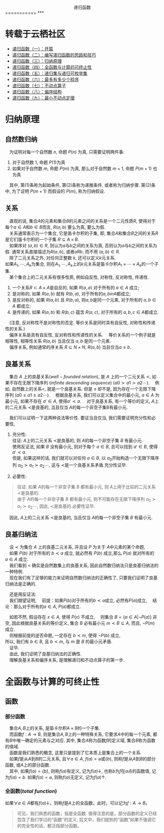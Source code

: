 <center>递归函数</center>
===========
***

# 转载于云栖社区
* [递归函数（一）：开篇](https://yq.aliyun.com/articles/72770?spm=a2c4e.11153940.blogcont72768.7.1ad39fc7Fyq0sf)
* [递归函数（二）：编写递归函数的思路和技巧](https://yq.aliyun.com/articles/72769?spm=a2c4e.11153940.blogcont72770.9.5e48b9ffUrhVeC)
* [递归函数（三）：归纳原理](https://yq.aliyun.com/articles/72768?spm=a2c4e.11153940.blogcont72770.10.5e48b9ffUrhVeC)
* [递归函数（四）：全函数与计算的可终止性](https://yq.aliyun.com/articles/72783?spm=a2c4e.11153940.blogcont72770.11.5e48b9ffUrhVeC)
* [递归函数（五）：递归集与递归可枚举集](https://yq.aliyun.com/articles/72757?spm=a2c4e.11153940.blogcont72770.12.5e48b9ffUrhVeC)
* [递归函数（六）：最多有多少个程序](https://yq.aliyun.com/articles/72782?spm=a2c4e.11153940.blogcont72770.13.5e48b9ffUrhVeC)
* [递归函数（七）：不动点算子](https://yq.aliyun.com/articles/72781?spm=a2c4e.11153940.blogcont72770.14.5e48b9ffUrhVeC)
* [递归函数（八）：偏序结构](https://yq.aliyun.com/articles/72767?spm=a2c4e.11153940.blogcont72770.15.5e48b9ffUrhVeC)
* [递归函数（九）：最小不动点定理](https://yq.aliyun.com/articles/72771?spm=a2c4e.11153940.blogcont72770.16.5e48b9ffUrhVeC)

# 归纳原理

## 自然数归纳

&emsp;为证明对每一个自然数 $n$, 命题 $P(n)$ 为真, 只需要证明两件事:

1. 对于自然数 $1$, 命题 $P(1)$为真
1. 如果对于自然数 $m$, 命题 $P(m)$ 为真, 那么对于自然数 $m+1$, 命题 $P(m+1)$ 也为真

&emsp;其中, 第(1)条称为起始条件, 第(2)条称为递推条件, 或者称为归纳步骤.
第(2)条中, 为了证明 $P(m+1)$ 而假设的 $P(m)$, 称为归纳假设.

## 关系

&emsp;直观的说, 集合$A$的元素和集合$B$的元素之间的关系是一个二元性质$R$, 使得对于每个$a\in A$和$b\in B$而言, $R(a,b)$ 要么为真, 要么为假.  
&emsp;关系通常表示为一个集合, 它是笛卡尔积的子集, 即, 集合$A$和集合$B$之间的关系$R$是它们笛卡尔积的一个子集 $R\subseteq A \times B$.  
&emsp;如果序对 $(a,b)\in R$, 则认为$a$与$b$之间的关系为真, 否则认为$a$与$b$之间的关系为假. 通常关系直接描述为$R(a,b)$, 或者$aRb$, 而不用 $(a,b)\in R$.  
&emsp;除了二元关系之外, 对任何正整数 $k$, 还可以定义$k$元关系.<br>如果$A_1,\cdots,A_k$为集合, 则在$A_1,\cdots,A_k$上的$k$元关系是笛卡尔积$A_1\times \cdots \times A_k$的一个子集.  
&emsp;某个集合上的二元关系有很多性质, 例如自反性, 对称性, 反对称性, 传递性.  
1. 一个关系$R\subset A\times A$是自反的, 如果 $R(a,a)$ 对于所有的 $a \in A$ 成立;
1. 是对称的, 如果 $R(a,b)$ 就有 $R(b,a)$, 对于所有的$a,bin A$都成立;
1. 是反对称的, 如果 $R(a,b)$ 且 $R(b,a)$, 则$a,b$是同一个元素, 对于所有的 $a,b\in A$ 都成立;
1. 是传递的, 如果 $R(a,b)$ 和 $R(b,c)$ 蕴含 $R(a,c)$, 对于所有的 $a,b,c \in A$都成立.

&emsp;(注意, 反对称性不是对称性的否定.
等价关系是同时具有自反性, 对称性和传递性的关系.)  
&emsp;偏序关系是具有自反性, 反对称性和传递性的关系.
&emsp;等价关系的一个例子就是相等性, 相等性关系 $R(a,b)$ 当且仅当 $a,b$ 是同一个元素.  
&emsp;偏序关系, 例如通常的序关系 $R\subseteq N\times N$, $R(a,b)$ 当且仅当$a\leqslant b$.

## 良基关系

&emsp;集合 $A$ 上的良基关系$(well-founded$ $relation)$, 是 $A$ 上的一个二元关系 $\prec$,
如果不存在无限下降序列 $(infinite$ $descending$ $sequence)$ $(a0 \succ a1\succ a2\cdots)$.
&emsp;例如, 自然数上的关系<, 就是一个良基关系.
但是 $\leqslant$ 却不是, 因为存在一个无限下降序列 $(a0 \geqslant a1 \geqslant a2 \cdots)$.
&emsp;根据良基关系, 我们可以定义集合中的最小元, $a\in A$ 为最小元, 如果不存在 $a'\in A$, 使得$a'\prec a$.
&emsp;对于良基关系, 有一个等价的定义,
 $A$上的二元关系 $\prec$是良基的, 当且仅当 $A$的每一个非空子集B有最小元.

&emsp;我们可以证明一下这两种说法等价性.
要证当且仅当, 我们需要证明充分性和必要性,
1. 充分性:  
往证: $A$上的二元关系 $\prec$是良基的, 则 $A$的每一个非空子集 $B$ 有最小元.  
使用反证法, 如果 $B$ 没有最小元, 则对于每个 $a\in B$, 总可以找到 $a'\in B$, 使得 $a'\prec a$.  
但是, 如果这样的话, 我们就可以对任何 $a\in B$, 以 $a_0$开始构造一个无限下降序列 $a_0 \succ a_1\succ a_2\cdots$,
这与 $\prec$是一个良基关系矛盾.充分性证毕.

1. 必要性:  
>往证: 如果 $A$的每一个非空子集 $B$ 都有最小元, 则 $A$上用于比较的二元关系 $\prec$是良基的.  
>由于 $A$的每一个非空子集 $B$ 都有最小元, 则不可能存在无限下降序列  $a_0 \succ a_1\succ a_2\cdots$,
因此,  $\prec$是良基的.必要性证毕.

&emsp;因此,  $A$上的二元关系 $\prec$是良基的, 当且仅当 $A$的每一个非空子集 $B$ 有最小元.  

## 良基归纳法

&emsp;设 $\prec$ 为集合 $A$ 上的良基二元关系, 并且设 $P$ 为关于 $A$中元素的某个命题,  
&emsp;如果 $P(b)$ 对于所有的 $b \prec a$ 成立, 就必然有 $P(b)$ 成立,那么 $P(a)$ 就对所有的 $a\in A$ 成立.  
&emsp;我们看到 < 确实是自然数集上的良基关系, 因此自然数归纳法只是良基归纳法的一种特例.  
&emsp;现在我们有了足够的能力来证明自然数归纳法的正确性了, 只要我们证明了良基归纳法是正确的.

&emsp;还是用反证法:  
&emsp;我们期望证明,
&emsp;前提：如果$P(b)$对于所有的$b≺a$成立, 必然有$P(a)$成立,
&emsp;结论：那么对于所有的$a\in A$, $P(a)$都成立.

&emsp;如若不然, 假设存在 $x\in A$, 使得 $P(x)$ 不成立,
&emsp;则集合 $B=\{ a\in A | \neg P(a)\}$ 非空, 因此根据良基关系的等价定义, 集合 $B$ 必有最小元 $m\prec B\subseteq A$, 而且,  $\neg P(m)$ 成立.  
&emsp;则根据前提的逆否命题, 一定存在 $b\prec m$, 使得 $\neg P(b)$ 成立,  
所以, 我们有 $b\in B$, 且 $b\prec m$, 与 $m$ 是 $B$ 的最小元矛盾.  
&emsp;证毕.  
&emsp;由此, 我们证明了良基归纳法的正确性.  
&emsp;理解良基关系和偏序关系, 是理解递归和不动点算子的第一步.

# 全函数与计算的可终止性

## 函数
### 部分函数
&emsp;集合$A,B$上的关系, 是笛卡尔积$A\times B$的一个子集.  
&emsp;而函数$f:A\rightarrow B$, 则是集合$A,B$上的一种特殊关系, 
它要求$A$中的每一个元素, 都有$B$中唯一确定的元素与之对应. 
其中, 集合$A$称为函数$f$的定义域, 集合$B$称为函数的值域.  
&emsp;函数是我们熟悉的概念, 这里只是提到了它本质上是集合上的一个关系.  
&emsp;如果$f$是从$A$到$B$的二元关系, 且$\forall a \in A$, $f(a)=\varnothing$或$\lbrace b\rbrace$, 则称$f$是从$A$到$B$的部分函数, 或$A$上的部分函数.  
&emsp;其中, 如果$f(a)=\lbrace b\rbrace$, 则称$f(a)$有定义, 记为$f(a)\downarrow$, 也称$b$为$f$在$a$点的函数值, 记为$f(a)=b$. 如果$f(a)=\varnothing$, 则称$f(a)$无定义, 记为$f(a)\uparrow$.  

### 全函数$(total$ $function)$

如果$\forall a\in A$都有$f(a)\downarrow$，则称$f$是$A$上的全函数，此时，可以记为$f:A\rightarrow B$。

>可见，我们熟悉的函数，指是全函数. 值得注意的是，部分函数的定义已经包含了我们学过的“函数”的定义, 后文中，我们提到的“函数”如果不强调它的完全性的话，都泛指部分函数。





